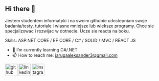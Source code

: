 ## Hi there 👋


Jestem studentem informatyki i na swoim githubie udostepniam swoje badania/testy, tutoriale i wlasne mniejsze lub wieksze programy. Chce sie specjalizowac i rozwijac w dotnecie. Ucze sie reacta na boku.

Skills: ASP.NET CORE / EF CORE / C# / SOLID / MVC / REACT JS

- 🌱 I’m currently learning C#/.NET 
- 📫 How to reach me: jarugaaleksander3@gmail.com 


[<img src='https://cdn.jsdelivr.net/npm/simple-icons@3.0.1/icons/github.svg' alt='github' height='40'>](https://github.com/kenlolmen)  [<img src='https://cdn.jsdelivr.net/npm/simple-icons@3.0.1/icons/linkedin.svg' alt='linkedin' height='40'>](https://www.linkedin.com/in/olek-jaruga-6739102a9/)  [<img src='https://cdn.jsdelivr.net/npm/simple-icons@3.0.1/icons/instagram.svg' alt='instagram' height='40'>](https://www.instagram.com/olekjaruga_/)  




